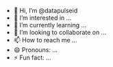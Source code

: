 - 👋 Hi, I’m @datapulseid
- 👀 I’m interested in ...
- 🌱 I’m currently learning ...
- 💞️ I’m looking to collaborate on ...
- 📫 How to reach me ...
- 😄 Pronouns: ...
- ⚡ Fun fact: ...

<!---
datapulseid/datapulseid is a ✨ special ✨ repository because its `README.md` (this file) appears on your GitHub profile.
You can click the Preview link to take a look at your changes.
--->
